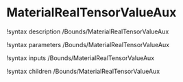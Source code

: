 <!-- MOOSE Documentation Stub: Remove this when content is added. -->

# MaterialRealTensorValueAux
!syntax description /Bounds/MaterialRealTensorValueAux

!syntax parameters /Bounds/MaterialRealTensorValueAux

!syntax inputs /Bounds/MaterialRealTensorValueAux

!syntax children /Bounds/MaterialRealTensorValueAux
